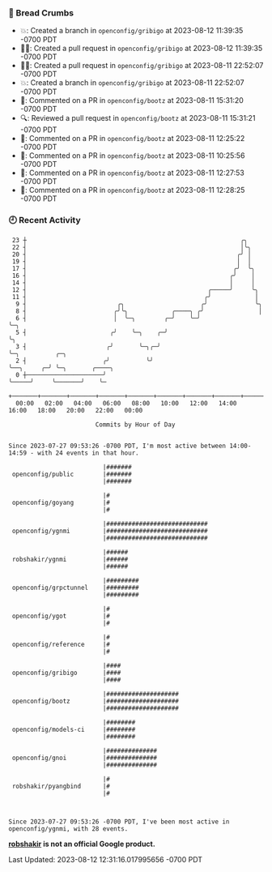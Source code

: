 ### 🍞 Bread Crumbs

 * 💥: Created a branch in `openconfig/gribigo` at 2023-08-12 11:39:35 -0700 PDT
 * ✍🏼: Created a pull request in `openconfig/gribigo` at 2023-08-12 11:39:35 -0700 PDT
 * ✍🏼: Created a pull request in `openconfig/gribigo` at 2023-08-11 22:52:07 -0700 PDT
 * 💥: Created a branch in `openconfig/gribigo` at 2023-08-11 22:52:07 -0700 PDT
 * 💬: Commented on a PR in  `openconfig/bootz` at 2023-08-11 15:31:20 -0700 PDT
 * 🔍: Reviewed a pull request in  `openconfig/bootz` at 2023-08-11 15:31:21 -0700 PDT
 * 💬: Commented on a PR in  `openconfig/bootz` at 2023-08-11 12:25:22 -0700 PDT
 * 💬: Commented on a PR in  `openconfig/bootz` at 2023-08-11 10:25:56 -0700 PDT
 * 💬: Commented on a PR in  `openconfig/bootz` at 2023-08-11 12:27:53 -0700 PDT
 * 💬: Commented on a PR in  `openconfig/bootz` at 2023-08-11 12:28:25 -0700 PDT

### 🕘 Recent Activity
```
 23 ┼                                                           ╭╮
 22 ┤                                                           │╰╮
 20 ┤                                                          ╭╯ │
 19 ┤                                                          │  │
 17 ┤                                                         ╭╯  ╰╮
 16 ┤                                                        ╭╯    │
 14 ┤                                                        │     │
 12 ┤                                                  ╭─────╯     ╰╮
 11 ┤                                                 ╭╯            │
  9 ┤                         ╭╮                     ╭╯             ╰╮
  8 ┤                        ╭╯╰╮            ╭────╮ ╭╯               │
  6 ┤                        │  ╰─╮        ╭─╯    ╰─╯                ╰─╮
  5 ┤                       ╭╯    ╰─╮    ╭─╯                           ╰╮
  3 ┤                      ╭╯       ╰─╮╭─╯                              ╰─╮          ╭─╮
  2 ┤                     ╭╯          ╰╯                                  ╰──╮     ╭─╯ ╰─╮       ╭────╮
  0 ┼─────────────────────╯                                                  ╰─────╯     ╰───────╯    ╰─
    +───────+───────+───────+───────+───────+───────+───────+───────+───────+───────+───────+───────+────
  00:00   02:00   04:00   06:00   08:00   10:00   12:00   14:00   16:00   18:00   20:00   22:00   00:00   

						Commits by Hour of Day


Since 2023-07-27 09:53:26 -0700 PDT, I'm most active between 14:00-14:59 - with 24 events in that hour.

```



```
                          |#######
 openconfig/public        |#######
                          |#######

                          |#
 openconfig/goyang        |#
                          |#

                          |############################
 openconfig/ygnmi         |############################
                          |############################

                          |######
 robshakir/ygnmi          |######
                          |######

                          |#########
 openconfig/grpctunnel    |#########
                          |#########

                          |#
 openconfig/ygot          |#
                          |#

                          |#
 openconfig/reference     |#
                          |#

                          |####
 openconfig/gribigo       |####
                          |####

                          |####################
 openconfig/bootz         |####################
                          |####################

                          |########
 openconfig/models-ci     |########
                          |########

                          |##############
 openconfig/gnoi          |##############
                          |##############

                          |#
 robshakir/pyangbind      |#
                          |#



Since 2023-07-27 09:53:26 -0700 PDT, I've been most active in openconfig/ygnmi, with 28 events.

```
**[robshakir](mailto:robjs@google.com) is not an official Google product.**  


Last Updated: 2023-08-12 12:31:16.017995656 -0700 PDT

